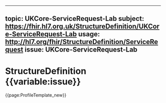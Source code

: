 
---
topic: UKCore-ServiceRequest-Lab
subject: https://fhir.hl7.org.uk/StructureDefinition/UKCore-ServiceRequest-Lab
usage: http://hl7.org/fhir/StructureDefinition/ServiceRequest
issue: UKCore-ServiceRequest-Lab
---
              
# StructureDefinition {{variable:issue}}

<nocheck>
{{page:ProfileTemplate_new}}
</nocheck>

